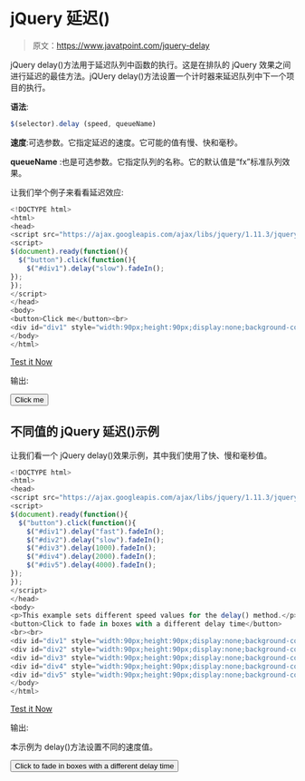 # jQuery 延迟()

> 原文：<https://www.javatpoint.com/jquery-delay>

jQuery delay()方法用于延迟队列中函数的执行。这是在排队的 jQuery 效果之间进行延迟的最佳方法。jQUery delay()方法设置一个计时器来延迟队列中下一个项目的执行。

**语法**:

```js
$(selector).delay (speed, queueName) 

```

**速度**:可选参数。它指定延迟的速度。它可能的值有慢、快和毫秒。

**queueName** :也是可选参数。它指定队列的名称。它的默认值是“fx”标准队列效果。

让我们举个例子来看看延迟效应:

```js
<!DOCTYPE html>  
<html>  
<head>  
<script src="https://ajax.googleapis.com/ajax/libs/jquery/1.11.3/jquery.min.js"></script>  
<script>  
$(document).ready(function(){  
  $("button").click(function(){  
    $("#div1").delay("slow").fadeIn();  
});  
});  
</script>  
</head>  
<body>  
<button>Click me</button><br>
<div id="div1" style="width:90px;height:90px;display:none;background-color:black;"></div><br>  
</body>  
</html>  

```

[Test it Now](https://www.javatpoint.com/oprweb/test.jsp?filename=jquerydelay2)

输出:

<button class="b2">Click me</button>

## 不同值的 jQuery 延迟()示例

让我们看一个 jQuery delay()效果示例，其中我们使用了快、慢和毫秒值。

```js
<!DOCTYPE html>  
<html>  
<head>  
<script src="https://ajax.googleapis.com/ajax/libs/jquery/1.11.3/jquery.min.js"></script>  
<script>  
$(document).ready(function(){  
  $("button").click(function(){  
    $("#div1").delay("fast").fadeIn();  
    $("#div2").delay("slow").fadeIn();  
    $("#div3").delay(1000).fadeIn();  
    $("#div4").delay(2000).fadeIn();  
    $("#div5").delay(4000).fadeIn();  
});  
});  
</script>  
</head>  
<body>  
<p>This example sets different speed values for the delay() method.</p>  
<button>Click to fade in boxes with a different delay time</button>  
<br><br>  
<div id="div1" style="width:90px;height:90px;display:none;background-color:black;"></div><br>  
<div id="div2" style="width:90px;height:90px;display:none;background-color:green;"></div><br>  
<div id="div3" style="width:90px;height:90px;display:none;background-color:blue;"></div><br>  
<div id="div4" style="width:90px;height:90px;display:none;background-color:red;"></div><br>  
<div id="div5" style="width:90px;height:90px;display:none;background-color:purple;"></div><br>  
</body>  
</html>  

```

[Test it Now](https://www.javatpoint.com/oprweb/test.jsp?filename=jquerydelay1)

输出:

本示例为 delay()方法设置不同的速度值。

<button class="b1">Click to fade in boxes with a different delay time</button>